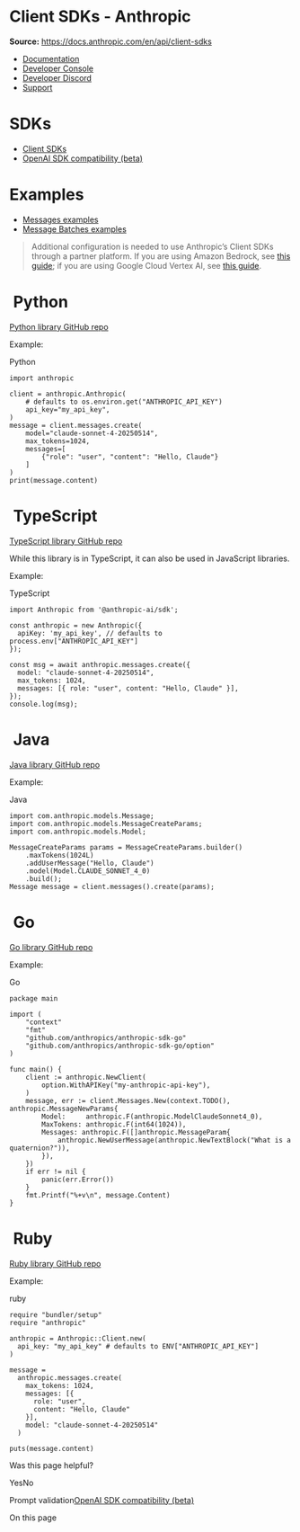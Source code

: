 # Client SDKs - Anthropic

**Source:** https://docs.anthropic.com/en/api/client-sdks

- [Documentation](/en/home)
- [Developer Console](https://console.anthropic.com/)
- [Developer Discord](https://www.anthropic.com/discord)
- [Support](https://support.anthropic.com/)

# SDKs

* [Client SDKs](/en/api/client-sdks)
* [OpenAI SDK compatibility (beta)](/en/api/openai-sdk)

# Examples

* [Messages examples](/en/api/messages-examples)
* [Message Batches examples](/en/api/messages-batch-examples)

> Additional configuration is needed to use Anthropic’s Client SDKs through a partner platform. If you are using Amazon Bedrock, see [this guide](/en/api/claude-on-amazon-bedrock); if you are using Google Cloud Vertex AI, see [this guide](/en/api/claude-on-vertex-ai).

# [​](#python) Python

[Python library GitHub repo](https://github.com/anthropics/anthropic-sdk-python)

Example:

Python

```
import anthropic

client = anthropic.Anthropic(
    # defaults to os.environ.get("ANTHROPIC_API_KEY")
    api_key="my_api_key",
)
message = client.messages.create(
    model="claude-sonnet-4-20250514",
    max_tokens=1024,
    messages=[
        {"role": "user", "content": "Hello, Claude"}
    ]
)
print(message.content)

```

# [​](#typescript) TypeScript

[TypeScript library GitHub repo](https://github.com/anthropics/anthropic-sdk-typescript)

While this library is in TypeScript, it can also be used in JavaScript libraries.

Example:

TypeScript

```
import Anthropic from '@anthropic-ai/sdk';

const anthropic = new Anthropic({
  apiKey: 'my_api_key', // defaults to process.env["ANTHROPIC_API_KEY"]
});

const msg = await anthropic.messages.create({
  model: "claude-sonnet-4-20250514",
  max_tokens: 1024,
  messages: [{ role: "user", content: "Hello, Claude" }],
});
console.log(msg);

```

# [​](#java) Java

[Java library GitHub repo](https://github.com/anthropics/anthropic-sdk-java)

Example:

Java

```
import com.anthropic.models.Message;
import com.anthropic.models.MessageCreateParams;
import com.anthropic.models.Model;

MessageCreateParams params = MessageCreateParams.builder()
    .maxTokens(1024L)
    .addUserMessage("Hello, Claude")
    .model(Model.CLAUDE_SONNET_4_0)
    .build();
Message message = client.messages().create(params);

```

# [​](#go) Go

[Go library GitHub repo](https://github.com/anthropics/anthropic-sdk-go)

Example:

Go

```
package main

import (
	"context"
	"fmt"
	"github.com/anthropics/anthropic-sdk-go"
	"github.com/anthropics/anthropic-sdk-go/option"
)

func main() {
	client := anthropic.NewClient(
		option.WithAPIKey("my-anthropic-api-key"),
	)
	message, err := client.Messages.New(context.TODO(), anthropic.MessageNewParams{
		Model:     anthropic.F(anthropic.ModelClaudeSonnet4_0),
		MaxTokens: anthropic.F(int64(1024)),
		Messages: anthropic.F([]anthropic.MessageParam{
			anthropic.NewUserMessage(anthropic.NewTextBlock("What is a quaternion?")),
		}),
	})
	if err != nil {
		panic(err.Error())
	}
	fmt.Printf("%+v\n", message.Content)
}

```

# [​](#ruby) Ruby

[Ruby library GitHub repo](https://github.com/anthropics/anthropic-sdk-ruby)

Example:

ruby

```
require "bundler/setup"
require "anthropic"

anthropic = Anthropic::Client.new(
  api_key: "my_api_key" # defaults to ENV["ANTHROPIC_API_KEY"]
)

message =
  anthropic.messages.create(
    max_tokens: 1024,
    messages: [{
      role: "user",
      content: "Hello, Claude"
    }],
    model: "claude-sonnet-4-20250514"
  )

puts(message.content)

```

Was this page helpful?

YesNo

Prompt validation[OpenAI SDK compatibility (beta)](/en/api/openai-sdk)

On this page

